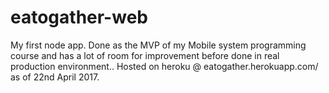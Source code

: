 # eatogather-web

My first node app. Done as the MVP of my Mobile system programming course and has a lot of room for improvement before done in real production environment.. Hosted on heroku @ eatogather.herokuapp.com/ as of 22nd April 2017.
 
